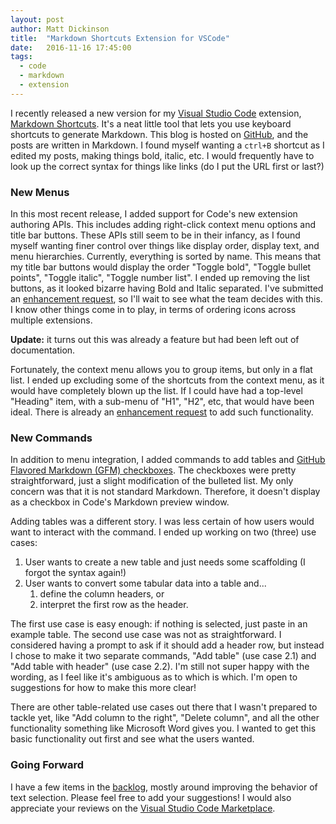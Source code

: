 ```yaml
---
layout: post
author: Matt Dickinson
title:  "Markdown Shortcuts Extension for VSCode"
date:   2016-11-16 17:45:00
tags:
  - code
  - markdown
  - extension
---
```


I recently released a new version for my [Visual Studio Code](https://code.visualstudio.com) extension, 
[Markdown Shortcuts](https://marketplace.visualstudio.com/items?itemName=mdickin.markdown-shortcuts). 
It's a neat little tool that lets you use keyboard shortcuts to generate Markdown. This blog is hosted
on [GitHub](https://www.github.com), and the posts are written in Markdown. I found myself wanting a `ctrl+B` shortcut 
as I edited my posts, making things bold, italic, etc. I would frequently have to look up the correct syntax for things
like links (do I put the URL first or last?)

### New Menus

In this most recent release, I added support for Code's new extension authoring APIs. This includes adding right-click 
context menu options and title bar buttons. These APIs still seem to be in their infancy, as I found myself wanting finer control
over things like display order, display text, and menu hierarchies. Currently, everything is sorted by name. This means that
my title bar buttons would display the order "Toggle bold", "Toggle bullet points", "Toggle italic", "Toggle number list". I ended up
removing the list buttons, as it looked bizarre having Bold and Italic separated. I've submitted an 
[enhancement request](https://github.com/Microsoft/vscode/issues/15596), so I'll wait to see what the team decides with this.
I know other things come in to play, in terms of ordering icons across multiple extensions.

**Update:** it turns out this was already a feature but had been left out of documentation.

Fortunately, the context menu allows you to group items, but only in a flat list. I ended up excluding some of the shortcuts
from the context menu, as it would have completely blown up the list. If I could have had a top-level "Heading" item, with a sub-menu
of "H1", "H2", etc, that would have been ideal. There is already an [enhancement request](https://github.com/Microsoft/vscode/issues/9827) 
to add such functionality.

### New Commands

In addition to menu integration, I added commands to add tables and
[GitHub Flavored Markdown (GFM) checkboxes](https://github.com/blog/1375-task-lists-in-gfm-issues-pulls-comments). The checkboxes
were pretty straightforward, just a slight modification of the bulleted list. My only concern was that it is not standard Markdown.
Therefore, it doesn't display as a checkbox in Code's Markdown preview window.

Adding tables was a different story. I was less certain of how users would want to interact with the command. I ended up working on
two (three) use cases:

1. User wants to create a new table and just needs some scaffolding (I forgot the syntax again!)
2. User wants to convert some tabular data into a table and...
    1. define the column headers, or
    2. interpret the first row as the header. 

The first use case is easy enough: if nothing is selected, just paste in an example table.
The second use case was not as straightforward. I considered having a prompt to ask if it should add a header row,
but instead I chose to make it two separate commands, "Add table" (use case 2.1) and "Add table with header" (use case 2.2).
I'm still not super happy with the wording, as I feel like it's ambiguous as to which is which. I'm open to suggestions for
how to make this more clear! 

There are other table-related use cases out there that I wasn't prepared to tackle yet, like "Add column to the right",
"Delete column", and all the other functionality something like Microsoft Word gives you. I wanted to get this basic functionality
out first and see what the users wanted.

### Going Forward

I have a few items in the [backlog](https://github.com/mdickin/vscode-markdown-shortcuts/issues), mostly around
improving the behavior of text selection. Please feel free to add your suggestions! I would also appreciate
your reviews on the [Visual Studio Code Marketplace](https://marketplace.visualstudio.com/items?itemName=mdickin.markdown-shortcuts).